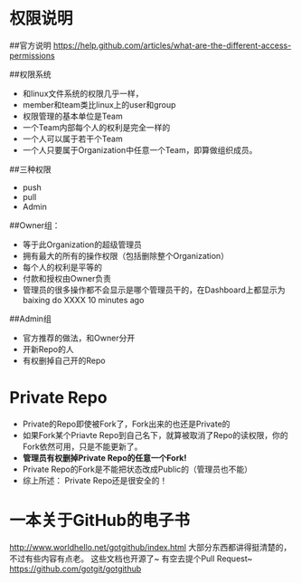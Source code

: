 权限说明
========
##官方说明
https://help.github.com/articles/what-are-the-different-access-permissions

##权限系统
* 和linux文件系统的权限几乎一样，
* member和team类比linux上的user和group
* 权限管理的基本单位是Team
* 一个Team内部每个人的权利是完全一样的
* 一个人可以属于若干个Team
* 一个人只要属于Organization中任意一个Team，即算做组织成员。

##三种权限
* push
* pull
* Admin

##Owner组：  
* 等于此Organization的超级管理员
* 拥有最大的所有的操作权限（包括删除整个Organization）
* 每个人的权利是平等的
* 付款和授权由Owner负责
* 管理员的很多操作都不会显示是哪个管理员干的，在Dashboard上都显示为  baixing do XXXX 10 minutes ago

##Admin组
* 官方推荐的做法，和Owner分开
* 开新Repo的人
* 有权删掉自己开的Repo

Private Repo
============
* Private的Repo即使被Fork了，Fork出来的也还是Private的
* 如果Fork某个Priavte Repo到自己名下，就算被取消了Repo的读权限，你的Fork依然可用，只是不能更新了。
* **管理员有权删掉Private Repo的任意一个Fork!**
* Private Repo的Fork是不能把状态改成Public的（管理员也不能）
* 综上所述： Private Repo还是很安全的！


一本关于GitHub的电子书
======================
http://www.worldhello.net/gotgithub/index.html
大部分东西都讲得挺清楚的，不过有些内容有点老。
这些文档也开源了~ 有空去提个Pull Request~
https://github.com/gotgit/gotgithub
